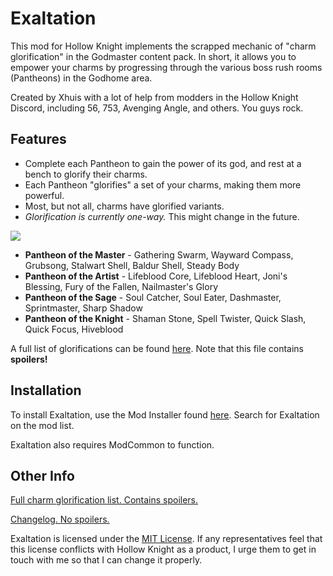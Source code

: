 # Exaltation

This mod for Hollow Knight implements the scrapped mechanic of "charm glorification" in the Godmaster content pack. In short, it allows you to empower your charms by progressing through the various boss rush rooms (Pantheons) in the Godhome area.

Created by Xhuis with a lot of help from modders in the Hollow Knight Discord, including 56, 753, Avenging Angle, and others. You guys rock.

## Features

* Complete each Pantheon to gain the power of its god, and rest at a bench to glorify their charms.
* Each Pantheon "glorifies" a set of your charms, making them more powerful.
* Most, but not all, charms have glorified variants.
* *Glorification is currently one-way.* This might change in the future.

![](https://i.imgur.com/SFrBFlq.png)

* **Pantheon of the Master** - Gathering Swarm, Wayward Compass, Grubsong, Stalwart Shell, Baldur Shell, Steady Body
* **Pantheon of the Artist** - Lifeblood Core, Lifeblood Heart, Joni's Blessing, Fury of the Fallen, Nailmaster's Glory
* **Pantheon of the Sage** - Soul Catcher, Soul Eater, Dashmaster, Sprintmaster, Sharp Shadow
* **Pantheon of the Knight** - Shaman Stone, Spell Twister, Quick Slash, Quick Focus, Hiveblood

A full list of glorifications can be found [here](https://github.com/Xhuis/Exaltation/blob/master/CHARM_LIST.md). Note that this file contains **spoilers!**

## Installation

To install Exaltation, use the Mod Installer found [here](https://radiance.host/mods/ModInstaller.exe). Search for Exaltation on the mod list.

Exaltation also requires ModCommon to function.

## Other Info

[Full charm glorification list. Contains spoilers.](https://github.com/Xhuis/Exaltation/blob/master/CHARM_LIST.md)

[Changelog. No spoilers.](https://github.com/Xhuis/Exaltation/blob/master/CHANGELOG.md)

Exaltation is licensed under the [MIT License](https://github.com/Xhuis/Exaltation/blob/master/LICENSE.md). If any representatives feel that this license conflicts with Hollow Knight as a product, I urge them to get in touch with me so that I can change it properly.
